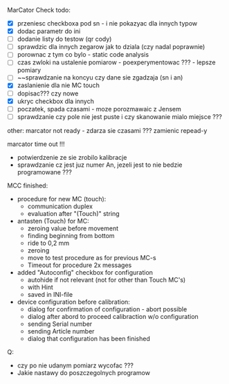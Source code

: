 

MarCator Check todo:
- [x] przeniesc checkboxa pod sn - i nie pokazyac dla innych typow
- [x] dodac parametr do ini
- [ ] dodanie listy do testow (qr cody)
- [ ] sprawdzic dla innych zegarow jak to dziala (czy nadal poprawnie)
- [ ] porownac z tym co bylo - static code analysis
- [ ] czas zwloki na ustalenie pomiarow - poexperymentowac ??? - lepsze pomiary
- [ ] ~~sprawdzanie na koncyu czy dane sie zgadzaja (sn i an)
- [x] zaslanienie dla nie MC touch
- [ ] dopisac??? czy nowe
- [x] ukryc checkbox dla innych
- [ ] poczatek, spada czasami - moze porozmawaic z Jensem
- [ ] sprawdzanie czy pole nie jest puste i czy skanowanie mialo miejsce ???

other:
marcator not ready - zdarza sie czasami
??? zamienic repead-y

marcator time out
!!!

- potwierdzenie ze sie zrobilo kalibracje
- sprawdzanie cz jest juz numer An, jezeli jest to nie bedzie programowane ???



MCC finished:
- procedure for new MC (touch):
	- communication duplex
	- evaluation after "(Touch)" string
- antasten (Touch) for MC:
	- zeroing value before movement
	- finding beginning from bottom
	- ride to 0,2 mm
	- zeroing
	- move to test procedure as for previous MC-s
	- Timeout for procedure 2x messages
- added "Autoconfig" checkbox for configuration
	- autohide if not relevant (not for other than Touch MC's)
	- with Hint
	- saved in INI-file
- device configuration before calibration:
	- dialog for confirmation of configuration - abort possible
	- dialog after abord to proceed calibraction w/o configuration
	- sending Serial number
	- sending Article number
	- dialog that configuration has been finished

Q:
- czy po nie udanym pomiarz wycofac ???
- Jakie nastawy do poszczegolnych programow